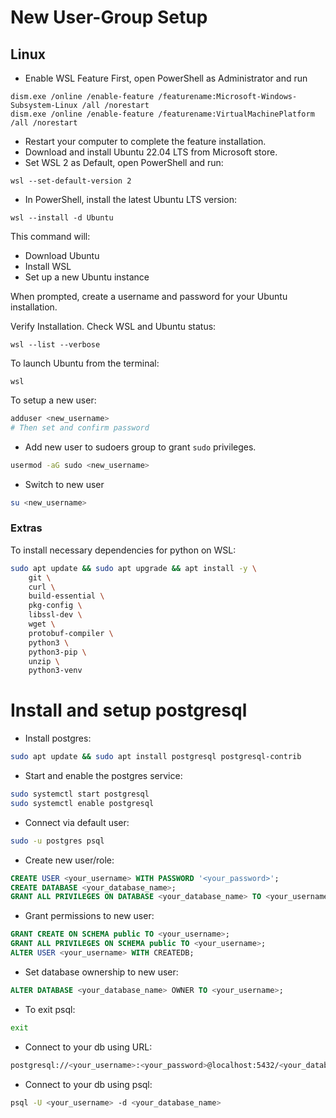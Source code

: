 # New User-Group Setup

## Linux
- Enable WSL Feature
First, open PowerShell as Administrator and run
```shell
dism.exe /online /enable-feature /featurename:Microsoft-Windows-Subsystem-Linux /all /norestart
dism.exe /online /enable-feature /featurename:VirtualMachinePlatform /all /norestart
```
- Restart your computer to complete the feature installation.
- Download and install Ubuntu 22.04 LTS from Microsoft store.
- Set WSL 2 as Default, open PowerShell and run:
```shell
wsl --set-default-version 2
```
- In PowerShell, install the latest Ubuntu LTS version:
```shell
wsl --install -d Ubuntu
```

This command will:

- Download Ubuntu
- Install WSL
- Set up a new Ubuntu instance

When prompted, create a username and password for your Ubuntu installation.

Verify Installation. Check WSL and Ubuntu status:
```shell
wsl --list --verbose
```

To launch Ubuntu from the terminal:
```shell
wsl
```

To setup a new user:
```bash
adduser <new_username>
# Then set and confirm password
```
- Add new user to sudoers group to grant `sudo` privileges.
```bash
usermod -aG sudo <new_username>
```
- Switch to new user
```bash
su <new_username>
```

### Extras
To install necessary dependencies for python on WSL:
```bash
sudo apt update && sudo apt upgrade && apt install -y \
    git \
    curl \
    build-essential \
    pkg-config \
    libssl-dev \
    wget \
    protobuf-compiler \
    python3 \
    python3-pip \
    unzip \
    python3-venv
```


# Install and setup postgresql

- Install postgres:
```bash
sudo apt update && sudo apt install postgresql postgresql-contrib
```

- Start and enable the postgres service:
```bash
sudo systemctl start postgresql
sudo systemctl enable postgresql
```

- Connect via default user:
```bash
sudo -u postgres psql
```

- Create new user/role:
```sql
CREATE USER <your_username> WITH PASSWORD '<your_password>';
CREATE DATABASE <your_database_name>;
GRANT ALL PRIVILEGES ON DATABASE <your_database_name> TO <your_username>;
```

- Grant permissions to new user:
```sql
GRANT CREATE ON SCHEMA public TO <your_username>;
GRANT ALL PRIVILEGES ON SCHEMA public TO <your_username>;
ALTER USER <your_username> WITH CREATEDB;
```

- Set database ownership to new user:
```sql
ALTER DATABASE <your_database_name> OWNER TO <your_username>;
```

- To exit psql:
```bash
exit
```

- Connect to your db using URL:
```bash
postgresql://<your_username>:<your_password>@localhost:5432/<your_database_name>
```

- Connect to your db using psql:
```bash
psql -U <your_username> -d <your_database_name>
```